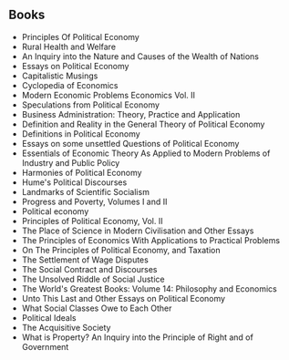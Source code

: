 <h2> Books </h2>



<ul>

                             

 <li><a target="_blank" href="https://github.com/manjunath5496/The-Best-Economics-Books/blob/master/ec(1).pdf" style="text-decoration:none;">Principles Of Political Economy</a></li>

<li><a target="_blank" href="https://github.com/manjunath5496/The-Best-Economics-Books/blob/master/ec(3).pdf" style="text-decoration:none;">Rural Health and Welfare</a></li>
 <li><a target="_blank" href="https://github.com/manjunath5496/The-Best-Economics-Books/blob/master/ec(4).pdf" style="text-decoration:none;">An Inquiry into the Nature and Causes of the Wealth of Nations</a></li>                              
<li><a target="_blank" href="https://github.com/manjunath5496/The-Best-Economics-Books/blob/master/ec(5).pdf" style="text-decoration:none;">Essays on Political Economy</a></li>
<li><a target="_blank" href="https://github.com/manjunath5496/The-Best-Economics-Books/blob/master/ec(6).pdf" style="text-decoration:none;">Capitalistic Musings</a></li>
 <li><a target="_blank" href="https://github.com/manjunath5496/The-Best-Economics-Books/blob/master/ec(7).pdf" style="text-decoration:none;">Cyclopedia of Economics</a></li>

 <li><a target="_blank" href="https://github.com/manjunath5496/The-Best-Economics-Books/blob/master/ec(8).pdf" style="text-decoration:none;"> Modern Economic Problems Economics Vol. II </a></li>
   <li><a target="_blank" href="https://github.com/manjunath5496/The-Best-Economics-Books/blob/master/ec(9).pdf" style="text-decoration:none;">Speculations from Political Economy</a></li>
  
   
 <li><a target="_blank" href="https://github.com/manjunath5496/The-Best-Economics-Books/blob/master/ec(10).pdf" style="text-decoration:none;">Business Administration:
Theory, Practice and Application</a></li>                              
<li><a target="_blank" href="https://github.com/manjunath5496/The-Best-Economics-Books/blob/master/ec(11).pdf" style="text-decoration:none;">Definition and Reality in the General Theory of Political Economy</a></li>
<li><a target="_blank" href="https://github.com/manjunath5496/The-Best-Economics-Books/blob/master/ec(12).pdf" style="text-decoration:none;">Definitions in Political Economy</a></li>
<li><a target="_blank" href="https://github.com/manjunath5496/The-Best-Economics-Books/blob/master/ec(13).pdf" style="text-decoration:none;">Essays on some unsettled Questions of Political Economy</a></li>

<li><a target="_blank" href="https://github.com/manjunath5496/The-Best-Economics-Books/blob/master/ec(14).pdf" style="text-decoration:none;">Essentials of Economic Theory As Applied to Modern Problems of Industry and Public Policy</a></li>
                              
<li><a target="_blank" href="https://github.com/manjunath5496/The-Best-Economics-Books/blob/master/ec(15).pdf" style="text-decoration:none;">Harmonies of Political Economy</a></li>

<li><a target="_blank" href="https://github.com/manjunath5496/The-Best-Economics-Books/blob/master/ec(16).pdf" style="text-decoration:none;">Hume's Political Discourses</a></li>

  <li><a target="_blank" href="https://github.com/manjunath5496/The-Best-Economics-Books/blob/master/ec(17).pdf" style="text-decoration:none;">Landmarks of Scientific Socialism</a></li>   
  
<li><a target="_blank" href="https://github.com/manjunath5496/The-Best-Economics-Books/blob/master/ec(18).pdf" style="text-decoration:none;">Progress and Poverty, Volumes I and II</a></li> 

  
<li><a target="_blank" href="https://github.com/manjunath5496/The-Best-Economics-Books/blob/master/ec(19).pdf" style="text-decoration:none;">Political economy </a></li> 

<li><a target="_blank" href="https://github.com/manjunath5496/The-Best-Economics-Books/blob/master/ec(20).pdf" style="text-decoration:none;">Principles of Political Economy, Vol. II</a></li>

<li><a target="_blank" href="https://github.com/manjunath5496/The-Best-Economics-Books/blob/master/ec(21).pdf" style="text-decoration:none;">The Place of Science in Modern Civilisation and Other Essays</a></li>
<li><a target="_blank" href="https://github.com/manjunath5496/The-Best-Economics-Books/blob/master/ec(22).pdf" style="text-decoration:none;">The Principles of Economics With Applications to Practical Problems</a></li> 
 <li><a target="_blank" href="https://github.com/manjunath5496/The-Best-Economics-Books/blob/master/ec(23).pdf" style="text-decoration:none;">On The Principles of Political Economy, and Taxation</a></li> 
 

   <li><a target="_blank" href="https://github.com/manjunath5496/The-Best-Economics-Books/blob/master/ec(24).pdf" style="text-decoration:none;">The Settlement of Wage Disputes</a></li>
 
   <li><a target="_blank" href="https://github.com/manjunath5496/The-Best-Economics-Books/blob/master/ec(25).pdf" style="text-decoration:none;">The Social Contract and  Discourses</a></li>                              
 <li><a target="_blank" href="https://github.com/manjunath5496/The-Best-Economics-Books/blob/master/ec(26).pdf" style="text-decoration:none;">The Unsolved Riddle of Social Justice</a></li>
 <li><a target="_blank" href="https://github.com/manjunath5496/The-Best-Economics-Books/blob/master/ec(27).pdf" style="text-decoration:none;">The World's Greatest Books: Volume 14: Philosophy and Economics</a></li>
   
 
   <li><a target="_blank" href="https://github.com/manjunath5496/The-Best-Economics-Books/blob/master/ec(28).pdf" style="text-decoration:none;">Unto This Last and Other Essays on Political Economy</a></li>
 
   <li><a target="_blank" href="https://github.com/manjunath5496/The-Best-Economics-Books/blob/master/ec(29).pdf" style="text-decoration:none;">What Social Classes Owe to Each Other </a></li>                              

  <li><a target="_blank" href="https://github.com/manjunath5496/The-Best-Economics-Books/blob/master/ec(30).pdf" style="text-decoration:none;">Political Ideals</a></li>
 
   <li><a target="_blank" href="https://github.com/manjunath5496/The-Best-Economics-Books/blob/master/ec(31).pdf" style="text-decoration:none;">The Acquisitive Society</a></li> 
    <li><a target="_blank" href="https://github.com/manjunath5496/The-Best-Economics-Books/blob/master/ec(32).pdf" style="text-decoration:none;">What is Property? An Inquiry into the Principle of Right and of Government</a></li> 

   


</ul>






